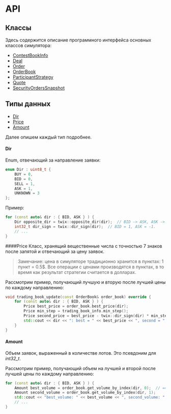 # API

## Классы
Здесь содержится описание программного интерфейса основных классов симулятора:

* [ContestBookInfo](ContestBookInfo.md)
* [Deal](Deal.md)
* [Order](Order.md)
* [OrderBook](OrderBook.md)
* [ParticipantStrategy](ParticipantStrategy.md)
* [Quote](Quote.md)
* [SecurityOrdersSnapshot](SecurityOrdersSnapshot.md)

## Типы данных
* [Dir](#dir)
* [Price](#price)
* [Amount](#amount)

Далее опишем каждый тип подробнее.

<a name="dir"></a>
#### Dir
Enum, отвечающий за направление заявки:
```cpp
enum Dir : uint8_t {
    BUY = 0,
    BID = 0,
    SELL = 1,
    ASK = 1,
    UNKNOWN = 3
};
```
Пример:
```cpp
for (const auto& dir : { BID, ASK } ) {
    Dir opposite_dir = twix::opposite_dir(dir);  // BID -> ASK, ASK -> BID
    int32_t dir_sign = twix::dir_sign(dir);  // BID = 1, ASK = -1.
    // ...
}
```


<a name="price"></a>
####Price
Класс, хранящий вещественные числа с точностью 7 знаков после запятой и отвечающий за цену заявок.
> Замечание: цена в симуляторе традиционно хранится в пунктах: 1 пункт = 0.5$. 
Все операции с ценами производятся в пунктах, в то время как результат стратегии считается в долларах.

Рассмотрим пример, получающий лучшую и вторую после лучшей цены по каждому направлению:
```cpp
void trading_book_update(const OrderBook& order_book) override {
    for (const auto& dir : { BID, ASK } ) {
        Price best_price = order_book.best_price(dir);
        Price min_step = trading_book_info.min_step();
        Price second_price = best_price - twix::dir_sign(dir) * min_step;
        std::cout << dir << ": best = " << best_price << ", second = " << second_price << std::endl;
    }
}
```

<a name="Amount"></a>
#### Amount
Объем заявок, выраженный в количестве лотов. Это псевдоним для *int32_t*.

Рассмотрим пример, получающий объем на лучшей и второй после лучшей цены по каждому направлению:
```cpp
for (const auto& dir : { BID, ASK } ) {
    Amount best_volume = order_book.get_volume_by_index(dir, 0);  // == order_book.best_volume(dir)
    Amount second_volume = order_book.get_volume_by_index(dir, 1);
    std::cout << "best_volume: " << best_volume << ", second_volume: " << second_volume << std::endl;
    // ...
}
```
